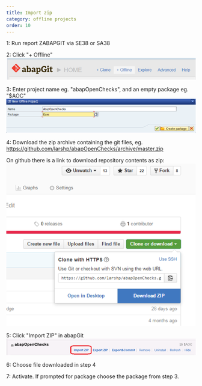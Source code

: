 ```yaml
---
title: Import zip
category: offline projects
order: 10
---
```


1: Run report ZABAPGIT via SE38 or SA38

2: Click "+ Offline"
![](img/offline1.png)

3: Enter project name eg. "abapOpenChecks", and an empty package eg. "$AOC"
![](img/offline2.png)

4: Download the zip archive containing the git files, eg. https://github.com/larshp/abapOpenChecks/archive/master.zip

On github there is a link to download repository contents as zip:
![](img/download_zip.png)

5: Click "Import ZIP" in abapGit
![](img/offline3.png)

6: Choose file downloaded in step 4

7: Activate. If prompted for package choose the package from step 3.